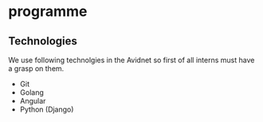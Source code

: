 # programme
## Technologies
We use following technolgies in the Avidnet so first of all interns must have a grasp on them.

- Git
- Golang
- Angular
- Python (Django)
